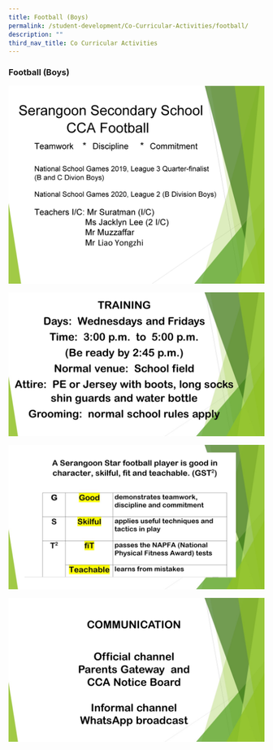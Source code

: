 ```yaml
---
title: Football (Boys)
permalink: /student-development/Co-Curricular-Activities/football/
description: ""
third_nav_title: Co Curricular Activities
---
```

### Football (Boys)






![](/images/football%206.jpg)

![](/images/football%207.jpg)

![](/images/football%208.jpg)

![](/images/football%209.jpg)
